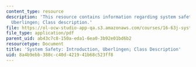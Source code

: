 ```yaml
---
content_type: resource
description: 'This resource contains information regarding system safety: Introduction,
  Uberlingen; Class description.'
file: https://ol-ocw-studio-app-qa.s3.amazonaws.com/courses/16-63j-system-safety-spring-2016/8a4b9ebb388cc40d421941b68c523ff8_MIT16_63JS16_LecNotes1.pdf
file_type: application/pdf
parent_uid: ab43c7c8-150a-eda1-6ea0-3b92e01bd6b2
resourcetype: Document
title: 'System Safety: Introduction, Uberlingen; Class Description'
uid: 8a4b9ebb-388c-c40d-4219-41b68c523ff8
---
```

